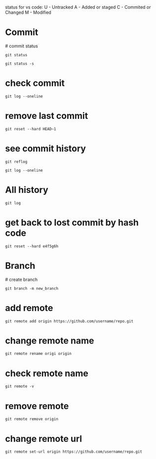 status for vs code:
U - Untracked
A  - Added or staged
C  - Commited or Changed
M - Modified

<h1>Commit</h1>
# commit status
<p><code>git status</code></p>
<p><code>git status -s</code></p>

#  check commit
<p><code>git log --oneline</code></p>

# remove last commit
<p><code>git reset --hard HEAD~1</code></p>

# see commit history
<p><code>git reflog</code></p>
<p><code>git log --oneline</code></p>

# All history
<p><code>git log</code></p>

# get back to lost commit by hash code
<p><code>git reset --hard e4f5g6h</code></p>

<h1>Branch</h1>
#  create branch
<p><code>git branch -m new_branch</code></p>


#  add remote
<p><code>git remote add origin https://github.com/username/repo.git</code></p>

# change remote name
<p><code>git remote rename origi origin</code></p>


# check remote name
<p><code>git remote -v</code></p>

# remove remote
<p><code>git remote remove origin</code></p>

# change remote url
<p><code>git remote set-url origin https://github.com/username/repo.git</code></p>

